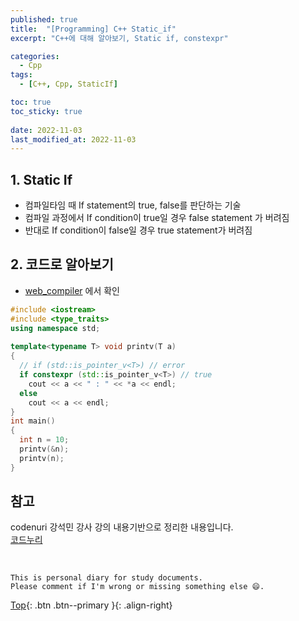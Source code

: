 ```yaml
---
published: true
title:  "[Programming] C++ Static_if"
excerpt: "C++에 대해 알아보기, Static if, constexpr"

categories:
  - Cpp
tags:
  - [C++, Cpp, StaticIf]

toc: true
toc_sticky: true
 
date: 2022-11-03
last_modified_at: 2022-11-03
---
```


## 1. Static If
- 컴파일타임 때 If statement의 true, false를 판단하는 기술
- 컴파일 과정에서 If condition이 true일 경우 false statement 가 버려짐
- 반대로 If condition이 false일 경우 true statement가 버려짐

## 2. 코드로 알아보기
- [web_compiler](https://godbolt.org/) 에서 확인

```cpp
#include <iostream> 
#include <type_traits> 
using namespace std; 
  
template<typename T> void printv(T a) 
{
  // if (std::is_pointer_v<T>) // error 
  if constexpr (std::is_pointer_v<T>) // true 
    cout << a << " : " << *a << endl; 
  else 
    cout << a << endl; 
} 
int main() 
{ 
  int n = 10; 
  printv(&n); 
  printv(n); 
} 
```

## 참고
codenuri 강석민 강사 강의 내용기반으로 정리한 내용입니다.  
[코드누리](https://github.com/codenuri)

<br>

    This is personal diary for study documents.
    Please comment if I'm wrong or missing something else 😄. 

[Top](#){: .btn .btn--primary }{: .align-right}